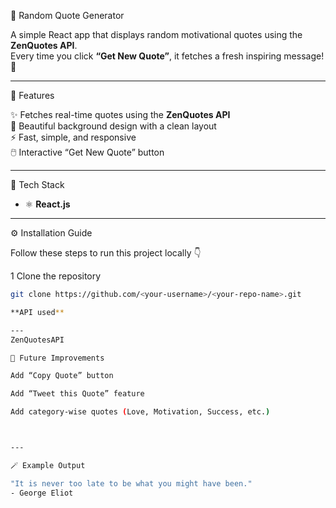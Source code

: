 💬 Random Quote Generator

A simple React app that displays random motivational quotes using the **ZenQuotes API**.  
Every time you click **“Get New Quote”**, it fetches a fresh inspiring message! 🌟

---

🚀 Features

✨ Fetches real-time quotes using the **ZenQuotes API**  
🎨 Beautiful background design with a clean layout  
⚡ Fast, simple, and responsive  
🖱️ Interactive “Get New Quote” button  

---

🧠 Tech Stack

- ⚛️ **React.js**

---

⚙️ Installation Guide

Follow these steps to run this project locally 👇

1️ Clone the repository
```bash
git clone https://github.com/<your-username>/<your-repo-name>.git

**API used**

---
ZenQuotesAPI

🌟 Future Improvements

Add “Copy Quote” button

Add “Tweet this Quote” feature

Add category-wise quotes (Love, Motivation, Success, etc.)



---

🪄 Example Output

"It is never too late to be what you might have been."
- George Eliot

